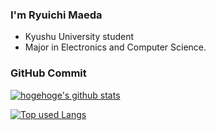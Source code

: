 ### I'm Ryuichi Maeda
- Kyushu University student
- Major in Electronics and Computer Science.

### GitHub Commit
<!-- リポジトリステータス -->
[![hogehoge's github stats](https://github-readme-stats.vercel.app/api?username=ryuichi-maeda&count_private=true&show_icons=true&theme=tokyonight)](https://github.com/ryuichi-maeda/)
<!-- ソースコード統計 -->
[![Top used Langs](https://github-readme-stats.vercel.app/api/top-langs?username=ryuichi-maeda&theme=tokyonight&layout=compact)](https://github.com/ryuichi-maeda/)


<!-- 👋 -->

<!--
**compuscience/compuscience** is a ✨ _special_ ✨ repository because its `README.md` (this file) appears on your GitHub profile.

Here are some ideas to get you started:

- 🔭 I’m currently working on ...
- 🌱 I’m currently learning ...
- 👯 I’m looking to collaborate on ...
- 🤔 I’m looking for help with ...
- 💬 Ask me about ...
- 📫 How to reach me: ...
- 😄 Pronouns: ...
- ⚡ Fun fact: ...
-->
